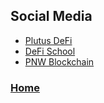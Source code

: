## Social Media

* [Plutus DeFi](https://twitter.com/plutusdefi)
* [DeFi School](https://twitter.com/defi_school)
* [PNW Blockchain](https://twitter.com/pnwblockchain)

### <a href="http://sethgoldfarbthewriter.com">Home</a>
